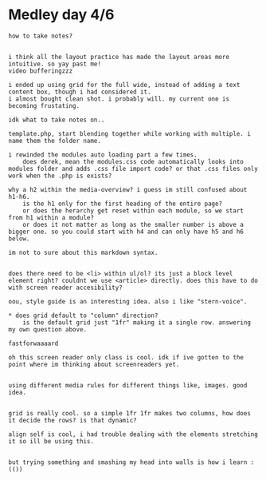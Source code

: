 


# Medley day 4/6

	how to take notes?


	i think all the layout practice has made the layout areas more intuitive. so yay past me!
	video bufferingzzz

	i ended up using grid for the full wide, instead of adding a text content box, though i had considered it.
	i almost bought clean shot. i probably will. my current one is becoming frustating.

	idk what to take notes on..

	template.php, start blending together while working with multiple. i name them the folder name.

	i rewinded the modules auto loading part a few times.
		does derek, mean the modules.css code automatically looks into modules folder and adds .css file import code? or that .css files only work when the .php is exists?

	why a h2 within the media-overview? i guess im still confused about h1-h6.
		is the h1 only for the first heading of the entire page?
		or does the herarchy get reset within each module, so we start from h1 within a module?
		or does it not matter as long as the smaller number is above a bigger one. so you could start with h4 and can only have h5 and h6 below.

	im not to sure about this markdown syntax.


	does there need to be <li> within ul/ol? its just a block level element right? couldnt we use <article> directly. does this have to do with screen reader accesibility? 

	oou, style guide is an interesting idea. also i like "stern-voice". 

	* does grid default to "column" direction?
		is the default grid just "1fr" making it a single row. answering my own question above.

	fastforwaaaard

	oh this screen reader only class is cool. idk if ive gotten to the point where im thinking about screenreaders yet.  


	using different media rules for different things like, images. good idea.


	grid is really cool. so a simple 1fr 1fr makes two columns, how does it decide the rows? is that dynamic?

	align self is cool, i had trouble dealing with the elements stretching it so ill be using this. 


	but trying something and smashing my head into walls is how i learn :(())



















